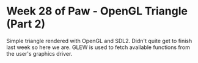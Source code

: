 # Week 28 of Paw - OpenGL Triangle (Part 2)

Simple triangle rendered with OpenGL and SDL2. Didn't quite get to finish last week so here we are. GLEW is used to fetch available functions from the user's graphics driver.
